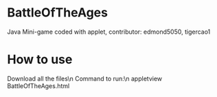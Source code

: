 # BattleOfTheAges
Java Mini-game coded with applet, contributor: edmond5050, tigercao1

# How to use
Download all the files\n
Command to run:\n
appletview BattleOfTheAges.html

